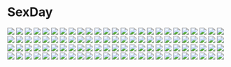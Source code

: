 # SexDay
![](https://konachan.com/image/97781ec06e76d5017d3d1b513fffb3bc/Konachan.com%20-%20225905%20ass%20bed%20breasts%20nipples%20no_bra%20ohara_mari%20orange_hair%20panties%20panty_pull%20see_through%20short_hair%20stockings%20thighhighs%20underwear%20xiaosan_ye%20yellow_eyes.jpg)
![](https://konachan.com/jpeg/686b15e78e203fe5e843bacb4f463dd8/Konachan.com%20-%20113538%20hatsune_miku%20vocaloid.jpg)
![](https://konachan.com/image/1ca2c123421cd3301e739020741d9240/Konachan.com%20-%20111477%20animal%20armor%20blonde_hair%20gun%20hat%20original%20sword%20thighhighs%20vanipo%20weapon.jpg)
![](https://konachan.com/image/eb4797fe58509f64f44d9e5f878b2278/Konachan.com%20-%20274007%20black_eyes%20brown_hair%20hinata_%28lipcream%29%20kneehighs%20male%20original%20school_uniform%20short_hair%20skirt%20sleeping%20train.jpg)
![](https://konachan.com/image/7d91aaf6c15b3874f525afc2ed9c7279/Konachan.com%20-%2096224%209ji%20green_hair%20hat%20shikieiki_yamaxanadu%20short_hair%20thighhighs%20touhou.jpg)
![](https://konachan.com/image/84c10abbf58da63d9121fafac10dad7f/Konachan.com%20-%20279964%20brown_eyes%20green_hair%20hatsune_miku%20long_hair%20school_uniform%20shubibbana%20signed%20skirt%20socks%20twintails%20vocaloid%20white.jpg)
![](https://konachan.com/image/d64216d502a58eddb46226aadd31984e/Konachan.com%20-%2017512%20katase_shima%20kiss%20uchuu_no_stellvia.jpg)
![](https://konachan.com/image/15a3e34eec789c171f985303e2c65613/Konachan.com%20-%20257353%20ameto_yuki%20aqua_eyes%20azur_lane%20blush%20breasts%20cleavage%20clouds%20collar%20flowers%20gloves%20headdress%20kimono%20long_hair%20sky%20tree%20watermark%20white_hair.jpg)
![](https://konachan.com/jpeg/d58598c9ab22d9398e40d605ae320e9d/Konachan.com%20-%20124037%20chain%20flowers%20ibara_kasen%20mito_%28calcomer%29%20rose%20short_hair%20touhou.jpg)
![](https://konachan.com/image/3465a743808946c3433ca13a47b4841c/Konachan.com%20-%2044589%20ogata_rin%20rideback%20white.jpg)
![](https://konachan.com/image/da38ea421403b88e078c378dd402886d/Konachan.com%20-%2024515%20blue%20headphones.jpg)
![](https://konachan.com/jpeg/6e0aec408aadbe7a39a10392dc0bb73b/Konachan.com%20-%20108116%20aono_miki%20bikini%20blonde_hair%20breasts%20brown_eyes%20cleavage%20jaga_note%20long_hair%20nishi_hayato%20pink_eyes%20precure%20purple_hair%20swimsuit%20twintails%20water%20wet.jpg)
![](https://konachan.com/jpeg/aaaaae8de876781453e2235531f1768c/Konachan.com%20-%20290679%20breasts%20brown_hair%20couch%20cum%20nipples%20nironiro%20original%20pussy%20red_eyes%20short_hair%20spread_legs%20swimsuit%20thighhighs%20torn_clothes%20uncensored.jpg)
![](https://konachan.com/jpeg/410416955b98867dc8a0a4cb8753d4f4/Konachan.com%20-%20260302%20arisaka_shiori%20blue_hair%20brown_hair%20front_wing%20game_cg%20long_hair%20male%20purple_eyes%20school_uniform%20short_hair%20tie%20watanabe_akio.jpg)
![](https://konachan.com/jpeg/97dd5a7cc7ad7e2496c8d3e084212c7c/Konachan.com%20-%20299008%20animal_ears%20blush%20breasts%20bunny_ears%20bunnygirl%20cleavage%20collar%20gray_hair%20muku_%28apupop%29%20original%20pink%20pink_eyes%20red_eyes%20scan%20short_hair%20thighhighs.jpg)
![](https://konachan.com/image/5e535b50a41030041160ac67bec230ed/Konachan.com%20-%20304365%20blue_eyes%20blush%20brown_hair%20elbow_gloves%20fate_%28series%29%20fate_stay_night%20garter_belt%20gloves%20long_hair%20panties%20stockings%20tohsaka_rin%20underwear%20zasshu.jpg)
![](https://konachan.com/jpeg/f0ad7149d1d94dfa24d45f320f206dab/Konachan.com%20-%20247575%20animal%20book%20forest%20kounotorix2%20original%20rabbit%20tree.jpg)
![](https://konachan.com/jpeg/19834aab94e4d1ba8d81336b556009b2/Konachan.com%20-%20307241%202girls%20bondage%20breasts%20catgirl%20cleavage%20cropped%20garter_belt%20mango_cat%20mysteria_%7Eoccult_shadows%7E%20tail.jpg)
![](https://konachan.com/image/4b509d317eda4360124df30a73e13f04/Konachan.com%20-%2063377%20bikini%20breasts%20erect_nipples%20hadashi_shoujo%20swimsuit.jpg)
![](https://konachan.com/image/ca8bba407e1a3f5f2a8e88dfba54a7d2/Konachan.com%20-%20238997%20aliasing%20anthropomorphism%20breasts%20dress%20gloves%20kemono_friends%20long_hair%20pantyhose%20ponytail%20tamakou%20white-naped_crane_%28kemono_friends%29%20wings.jpg)
![](https://konachan.com/image/59d0a9cfd0198d22b4c34d0d57c72b4e/Konachan.com%20-%20153746%20animal%20ascendancy%20bird%20instrument%20original%20white_hair.jpg)
![](https://konachan.com/image/7be397cbbcf8b90d1aec804a680c32be/Konachan.com%20-%2018858%20afternoon%20animal%20azuma_kiyohiko%20cat%20food%20stairs.jpg)
![](https://konachan.com/image/9b930e2b016b779c2ec1955e18be3d7f/Konachan.com%20-%20198102%202girls%20animal%20anthropomorphism%20bird%20black_hair%20brown_hair%20logo%20mutsu_%28kancolle%29%20nagato_%28kancolle%29%20shizuma_yoshinori%20thighhighs%20weapon.jpg)
![](https://konachan.com/jpeg/cd1878b3727cfe70475efd6acd414d5d/Konachan.com%20-%20237498%20aliasing%20black_hair%20drink%20gray_eyes%20matsunaga_kouyou%20original%20short_hair%20white.jpg)
![](https://konachan.com/image/dbe1ef9b14e65ed9aa538b3890682ed0/Konachan.com%20-%20114556%20mitha%20nanagane_educational_institution%20school_uniform%20shirasagi_otoha%20thighhighs%20zettai_ryouiki.jpg)
![](https://konachan.com/image/d90b9c9b5e1f353852586468b0d1acdb/Konachan.com%20-%2048391%20panties%20touhou%20underwear%20yakumo_yukari.jpg)
![](https://konachan.com/image/3e32d1a0157bc131b551a149f9932d7c/Konachan.com%20-%20121515%202girls%20amami_haruka%20dress%20idolmaster%20kisaragi_chihaya%20ponekusan.jpg)
![](https://konachan.com/jpeg/e3521f3b39b3bb9791657c6bc56be1f6/Konachan.com%20-%20282882%20dark%20flowers%20japanese_clothes%20kimono%20moon%20night%20original%20rella%20short_hair.jpg)
![](https://konachan.com/jpeg/b4c601a1b340d3650ed442611fe9aa73/Konachan.com%20-%2056316%20animal_ears%20bikini%20breasts%20catgirl%20loli%20misakura_nankotsu%20nipples%20nude%20scan%20swimsuit%20tail%20topless%20wet.jpg)
![](https://konachan.com/image/3cb4fe45be691f8c05563c7455652658/Konachan.com%20-%20183630%20aqua_eyes%20gia%20gray_hair%20original%20short_hair%20weapon.jpg)
![](https://konachan.com/image/0144c3136516c9c610f2f71fdfaf1fc0/Konachan.com%20-%20232670%20blue_eyes%20blue_hair%20blush%20bow%20brown_hair%20cirno%20clouds%20dress%20fairy%20forest%20group%20hat%20long_hair%20neme%20red_eyes%20ribbons%20short_hair%20sky%20touhou%20tree%20wings.jpg)
![](https://konachan.com/image/03f5083deae939295be0b5c55c0b69da/Konachan.com%20-%20136977%20endou_saya%20game_cg%20kisaragi_gold_star%20saga_planets%20tagme_%28artist%29.jpg)
![](https://konachan.com/image/0d970151c086f724b952176fe19d8699/Konachan.com%20-%2017618%20tsubasa_reservoir_chronicle.jpg)
![](https://konachan.com/image/58165620244f783e11dcf5ebad91d261/Konachan.com%20-%2070107%20cosplay%20demon%20group%20halloween%20hatsune_miku%20hoodie%20kagamine_len%20kagamine_rin%20kaito%20male%20megurine_luka%20meiko%20twintails%20vocaloid%20witch.jpg)
![](https://konachan.com/jpeg/d46d345b5ea68356a4386137b0363326/Konachan.com%20-%20133217%20animal_ears%20ass%20blush%20bunny_ears%20bunnygirl%20cameltoe%20mikeou%20original%20panties%20petals%20pink_chuchu%20red_eyes%20short_hair%20tail%20thighhighs%20underwear.jpg)
![](https://konachan.com/image/ae63182e24237d207e81e1d84196c403/Konachan.com%20-%20245560%20blue_eyes%20breasts%20condom%20dildo%20erotibot%20kneehighs%20long_hair%20navel%20nipples%20no_bra%20original%20shackles%20shirt_lift%20twintails%20vibrator%20watermark%20wristwear.jpg)
![](https://konachan.com/image/a5ec6817f3bad96dd341d1d06deae150/Konachan.com%20-%2012471%20bikini%20goshuushou-sama_ninomiya-kun%20swimsuit%20tsukimura_mayu.jpg)
![](https://konachan.com/image/f4fcb96ac2d14a20fb3f5c0be0b02788/Konachan.com%20-%20174338%20barefoot%20blonde_hair%20blue_eyes%20brown_hair%20fairy%20flowers%20macchiato%20original%20pointed_ears%20short_hair%20wings.jpg)
![](https://konachan.com/jpeg/8744fbdfc76da0bdd81d4c9e70777880/Konachan.com%20-%20111871%20axanael%20game_cg%20sakura_%28axanael%29%20transparent.jpg)
![](https://konachan.com/jpeg/06eceecec48cab0d4695dcc551a8ad40/Konachan.com%20-%20218266%20blue_eyes%20flowers%20headphones%20long_hair%20megurine_luka%20petals%20pink_hair%20polychromatic%20scan%20thighhighs%20vocaloid.jpg)
![](https://konachan.com/image/4d7bae60d7d83d0af3d5bd43f629cf63/Konachan.com%20-%20124677%20animal_ears%20gray_hair%20mousegirl%20nazrin%20red_eyes%20shope%20short_hair%20tail%20touhou.jpg)
![](https://konachan.com/image/1635f442c76f26ae277ab709b4ccfc68/Konachan.com%20-%20125886%20blonde_hair%20car%20flowers%20hat%20short_hair%20takemori_shintarou%20touhou%20tree%20umbrella%20yakumo_yukari%20yellow_eyes.jpg)
![](https://konachan.com/jpeg/c1a3f3f5fb007746367241dc1052468d/Konachan.com%20-%20224605%20aldehyde%20anus%20blush%20breasts%20brown_hair%20censored%20game_cg%20long_hair%20nama_love%20nipples%20nude%20oct_works%20pussy%20red_eyes%20ribbons%20spread_legs%20toono_mafuyu.jpg)
![](https://konachan.com/image/9f7fa9b6dc8f19e53346f0d61d20084a/Konachan.com%20-%2026932%20chii%20chobits%20clamp.jpg)
![](https://konachan.com/image/94a72293f0879f5c59dab73f33a0fa36/Konachan.com%20-%2034131%20komori_kiri%20sayonara_zetsubou_sensei.jpg)
![](https://konachan.com/image/42bd8a413cd65e8248c82e8d08296c1f/Konachan.com%20-%2041006%20brown_eyes%20close%20jinto_lin%20lafiel%20seikai_no_monshou%20seikai_no_senki%20tiara.jpg)
![](https://konachan.com/image/d0a0850a5af3d18615f7d3ead6ab94bc/Konachan.com%20-%20292005%20arknights%20boots%20dragon%20hat%20headphones%20magic%20moyude_wangzi_jiang%20no_bra%20pantyhose%20spear%20weapon.jpg)
![](https://konachan.com/jpeg/a642049a71852ebe10b13049488b7bf3/Konachan.com%20-%20266283%20animal%20bow%20cat%20game_cg%20grass%20haruoto_alice_gram%20kuonji_kazuha%20long_hair%20nanawind%20school_uniform%20tagme_%28artist%29%20thighhighs%20white_hair.jpg)
![](https://konachan.com/image/542dd324423f85f4238d147161862f51/Konachan.com%20-%20267021%202girls%20blonde_hair%20blush%20fate_grand_order%20fate_stay_night%20fate_%28series%29%20gogatsu_fukuin%20grass%20green_eyes%20mordred%20ponytail%20saber%20short_hair%20wink.jpg)
![](https://konachan.com/image/f8ecbad27c350da5116bc4d691e91545/Konachan.com%20-%20231334%20aqua_eyes%20aqua_hair%20clouds%20dress%20flowers%20leaves%20long_hair%20manatsu_riko%20noel_%28sora_no_method%29%20sky%20sora_no_method%20sunflower%20thighhighs%20twintails%20water.jpg)
![](https://konachan.com/jpeg/43ece187f40eb050245d3b13e75dfbaa/Konachan.com%20-%2051244%20deep_blue_sky_%26_pure_white_wings%20misaki_kurehito%20miyamae_tomoka%20sky.jpg)
![](https://konachan.com/image/555fe234e70379826baa7a7ae885bdd0/Konachan.com%20-%2012485%20nerine%20pointed_ears%20primula%20shuffle.jpg)
![](https://konachan.com/image/58e5eb42e2a2ef434bb7a985996fc0b6/Konachan.com%20-%20170132%20anthropomorphism%20atago_%28kancolle%29%20blonde_hair%20blush%20choker%20gloves%20green_eyes%20hat%20jpeg_artifacts%20long_hair%20nokoppa%20panties%20pantyhose%20underwear%20uniform.jpg)
![](https://konachan.com/image/feba1ae175c10cb0a8b96eb2cfdc0d32/Konachan.com%20-%20215559%20aqua_eyes%20bikini%20blonde_hair%20bow%20breasts%20clare_smith%20cleavage%20cyphers%20hatchi%20headphones%20long_hair%20navel%20ribbons%20swimsuit%20wristwear.jpg)
![](https://konachan.com/image/87d09afecdf84c20be1c3056af2e5dfb/Konachan.com%20-%2061300%20blue_eyes%20blue_hair%20celi%20hatsune_miku%20headphones%20twintails%20vocaloid.jpg)
![](https://konachan.com/image/c663f9168a39628c624e61e6d12fe563/Konachan.com%20-%20166386%20aliasing%20arancia%20aria%20black_hair%20blue_eyes%20bow%20brown_hair%20crossover%20green_hair%20group%20long_hair%20pink_hair%20supercell%20twintails%20vl%20vocaloid%20wooser.jpg)
![](https://konachan.com/jpeg/df0928e75d8572d23858e7b5699288bc/Konachan.com%20-%20243673%20lorna%20mabinogi%20male%20music%20nao%20rua%20tarlach%20weiyinji_xsk.jpg)
![](https://konachan.com/jpeg/571e277908d65320eecf521d85b5532b/Konachan.com%20-%2053887%20mito_mashiro%20moekibara_fumitake%20tayutama.jpg)
![](https://konachan.com/image/7e27bf21fc1b1b64d0b3bd73af64dfe4/Konachan.com%20-%20122374%20ass%20blue_hair%20breasts%20cum%20fey_%28broken_cage%29%20nipples%20red_eyes%20remilia_scarlet%20touhou%20vampire%20water%20wet%20wings.jpg)
![](https://konachan.com/image/77d4ba6c60dd2d5d0c97afbde7697bde/Konachan.com%20-%20159178%20angel%20clouds%20dress%20feathers%20halo%20kikivi%20original%20scenic%20sky%20wings.jpg)
![](https://konachan.com/image/89c26ba5274166b8a0fe4fc27d0730d6/Konachan.com%20-%205102%20kashimashi%20tagme.jpg)
![](https://konachan.com/image/9a366a2ebb550c65cbce14f69d2db7b4/Konachan.com%20-%20290273%20animal%20bibido%20brown_eyes%20brown_hair%20clouds%20cropped%20grass%20kneehighs%20moon%20original%20rabbit%20school_uniform%20short_hair%20signed%20skirt%20sky.jpg)
![](https://konachan.com/jpeg/aa98be660da542dc6f56b846ce1c4450/Konachan.com%20-%20219154%20arisugawa_aoi%20blonde_hair%20blue_eyes%20blush%20censored%20cum%20game_cg%20male%20nana-sama%20orange_eyes%20penis%20ponytail%20red_hair%20stockings%20studio_hilite%20tie%20trap.jpg)
![](https://konachan.com/jpeg/e7cd0e055362a8726cf2fa35a03727d9/Konachan.com%20-%20151538%20beach%20black_hair%20breasts%20game_cg%20goban%20green_eyes%20kanu_unchou_%28sangoku_hime%29%20nipples%20sangoku_hime%20swimsuit%20topless.jpg)
![](https://konachan.com/jpeg/beaaf1d82d90d060442cbed5693d08b5/Konachan.com%20-%20184752%20alcot%20black_hair%20clover_day%27s%20game_cg%20nimura_yuushi%20short_hair%20takakura_anri.jpg)
![](https://konachan.com/image/252ebce3eaaa6f957d7b17af94c05426/Konachan.com%20-%20118437%20bikini%20blue_eyes%20blue_hair%20hattori_junko%20ichiban_ushiro_no_daimaou%20jpeg_artifacts%20swimsuit%20undressing.jpg)
![](https://konachan.com/jpeg/c35c9f818ad6ae53706213157f3bf167/Konachan.com%20-%20219537%20black_hair%20hoodie%20kitsune_%28kazenouta%29%20original%20red_eyes%20rope%20short_hair%20torii.jpg)
![](https://konachan.com/image/1569c227f732b783dad1817bb6bb1696/Konachan.com%20-%20196794%202girls%20bath%20blue_hair%20blush%20fang%20naruse_mio%20nonaka_yuki%20nude%20nyantype%20red_hair%20scan%20shinmai_maou_no_testament%20tagme_%28artist%29.jpg)
![](https://konachan.com/jpeg/ee464cf257e82aadbd53a0f90f1cf9f9/Konachan.com%20-%20303080%20blue_eyes%20blue_hair%20blush%20book%20kasuga_ayumu_%28artist%29%20long_hair%20school_uniform%20signed%20skirt%20thighhighs%20watermark%20yukinoshita_yukino.jpg)
![](https://konachan.com/image/73d247aa52185fbfcb04620a42a16e61/Konachan.com%20-%20149452%202girls%20blue_eyes%20bow%20choker%20christmas%20demon%20koakuma%20long_hair%20pointed_ears%20purple_hair%20red_eyes%20red_hair%20touhou%20twintails%20wings%20yanagi_yuu.jpg)
![](https://konachan.com/jpeg/7f84f909c39d20632d4f099b3941f206/Konachan.com%20-%20146401%20blush%20breasts%20brown_eyes%20chloe_meltrum%20game_cg%20navel%20nipples%20no_bra%20open_shirt%20panties%20purple_hair%20spread_legs%20tenmaso%20underwear%20whirlpool.jpg)
![](https://konachan.com/jpeg/9e8165f483ae95d4e2d65da3e8145f78/Konachan.com%20-%20122847%20akizuki_tsukasa%20aqua%20game_cg%20sorahane%20sunset.jpg)
![](https://konachan.com/image/d4743ef49f0e695d8d2c907cc84b4053/Konachan.com%20-%20249940%20aqua_eyes%20blush%20breasts%20clouds%20petals%20signed%20skirt%20sky%20thighhighs%20tie%20twintails%20yi_%28sad55566777%29.jpg)
![](https://konachan.com/jpeg/46b0d0b036a0ddba053889b2d14337ff/Konachan.com%20-%20100431%202girls%20400%20amishiro_anna%20blue_eyes%20game_cg%20ishimachi_komaki%20kanojo_to_kanojo_to_watashi_no_nanabi%20lilies_project%20pink_hair%20yellow_eyes%20yuri.jpg)
![](https://konachan.com/jpeg/fc6228abb9e86bdd7615cd2de11c7a0b/Konachan.com%20-%20242550%20blue_hair%20blush%20glasses%20kannagi_crazy_shrine_maidens%20long_hair%20nagi%20purple_eyes%20servachok.jpg)
![](https://konachan.com/jpeg/2ba5fb25fd3fa0394fc9d140eca06975/Konachan.com%20-%20292167%20black_hair%20clouds%20mifuru%20original%20polychromatic%20school_uniform%20short_hair%20skirt%20sky%20water.jpg)
![](https://konachan.com/image/9a3ebdfb1c5dc1951fb2e82bb5ea703f/Konachan.com%20-%20248479%20animal_ears%20bikini%20blue_hair%20doggirl%20flat_chest%20garter%20monmusu_harem%20navel%20necklace%20orange_eyes%20short_hair%20swimsuit%20tail%20water%20wristwear.jpg)
![](https://konachan.com/jpeg/eb773211e420dff002a47dedbc17f5f2/Konachan.com%20-%20301424%20bikini%20breasts%20collar%20honkai_impact%20long_hair%20navel%20noise_paper%20red_hair%20sunglasses%20swim_ring%20swimsuit%20underboob%20watermark%20wet%20yellow_eyes.jpg)
![](https://konachan.com/image/7808479b062309239b1d91f865ca7c38/Konachan.com%20-%2018463%20anita_king%20green_eyes%20pink_hair%20read_or_die.jpg)
![](https://konachan.com/image/98bf3b847f7bc5079e6bd6c0ff12639f/Konachan.com%20-%20190088%20braids%20dress%20drink%20flowers%20gloves%20gray_hair%20green_eyes%20group%20headdress%20long_hair%20rose%20scarf%20skirt%20thighhighs%20twintails%20vocaloid%20wink%20wristwear.jpg)
![](https://konachan.com/image/f5f93cf94cb11c9b39be9f5467db5c6f/Konachan.com%20-%2056497%20megurine_luka%20vocaloid.jpg)
![](https://konachan.com/image/7e49361082e49a40c87bb55eacf6fb70/Konachan.com%20-%2049387%20animal%20animal_ears%20gray_hair%20mouse%20mousegirl%20nazrin%20red_eyes%20short_hair%20side_b%20skirt%20tail%20touhou.jpg)
![](https://konachan.com/image/b16eb2dd86878a10746b27fc64743a5a/Konachan.com%20-%2087401%20green_eyes%20katana%20konpaku_youmu%20myon%20petals%20short_hair%20sword%20tan_%28carbon%29%20touhou%20weapon%20white_hair.jpg)
![](https://konachan.com/image/aebca615783b4b812da05d8cf68152c2/Konachan.com%20-%20177377%20anthropomorphism%20blush%20brown_hair%20headband%20japanese_clothes%20kantai_collection%20long_hair%20purple_eyes%20skirt%20torn_clothes%20vashaps2%20water.jpg)
![](https://konachan.com/image/f79723c804a1d649b3d9f905b386a7ca/Konachan.com%20-%20213001%20braids%20dress%20long_hair%20mirror%20ponytail%20red_eyes%20red_hair%20reflection%20rosele%20vocaloid%20vocaloid_china%20watermark.jpg)
![](https://konachan.com/jpeg/d0123d30b672dd8c5dd8d78a2fc87fb2/Konachan.com%20-%20306652%20bed%20blush%20bra%20breasts%20brown_eyes%20brown_hair%20cameltoe%20flowers%20long_hair%20navel%20open_shirt%20original%20panties%20paper%20petals%20rose%20shirt%20skirt%20underwear.jpg)
![](https://konachan.com/image/9e9ef064c3883c9266e74d74b32f3345/Konachan.com%20-%20245359%20animal%20blonde_hair%20braids%20dress%20long_hair%20original%20pine_%28yellowpine112%29%20wet.jpg)
![](https://konachan.com/image/12a7ba44c99a8de0b791c3e8bc9f2c31/Konachan.com%20-%20101213%20bikini%20black_hair%20black_rock_shooter%20blue_eyes%20kuroi_mato%20swimsuit%20twintails.jpg)
![](https://konachan.com/image/36fa59bb9681ff1d0945458f08f3b15a/Konachan.com%20-%2059805%20nogizaka_haruka%20nogizaka_haruka_no_himitsu%20nogizaka_mika%20panties%20shaa%20underwear.jpg)
![](https://konachan.com/image/b44d23cc730b437f659d1c2f273b1d7d/Konachan.com%20-%2041804%20code_geass%20lancelot%20mecha.jpg)
![](https://konachan.com/image/438c7bc91f7b43ac1d2c7e3b2194a286/Konachan.com%20-%20159550%20anthropomorphism%20hatsune_miku%20kishi_nisen%20nude%20sakura_miku%20vocaloid.jpg)
![](https://konachan.com/jpeg/411b03b084fb3648ff282f5bc700d19d/Konachan.com%20-%2029069%20breasts%20cleavage%20horibe_hiderou%20panties%20ponytail%20purple_hair%20red_eyes%20underwear.jpg)
![](https://konachan.com/image/3d1b754ec6ea3f804539459d464f13f3/Konachan.com%20-%2013964%20guilty_gear%20i-no.jpg)
![](https://konachan.com/image/6be5a91484d4678e42483dcfc01256a5/Konachan.com%20-%20177630%20blush%20fang%20japanese_clothes%20kimono%20love_live%21_school_idol_project%20nishikino_maki%20tamaran%20yazawa_nico.jpg)
![](https://konachan.com/image/4f8e424e05bed797cf9633e29886520f/Konachan.com%20-%2040326%20caren_hortensia%20fate_hollow_ataraxia%20fate_%28series%29%20fate_stay_night%20shingo_%28missing_link%29.jpg)
![](https://konachan.com/image/82706b826e451aef5f5bb21528ebe44a/Konachan.com%20-%20209537%20breasts%20green_hair%20hat%20metalzigzag%20open_shirt%20original%20panties%20skirt%20socks%20thighhighs%20underwear%20yellow_eyes.jpg)
![](https://konachan.com/jpeg/be28401c8eed0ae2187aef4fec927e10/Konachan.com%20-%20297027%20aqua_eyes%20asagon007%20bondage%20gray_hair%20long_hair%20original%20skirt%20tattoo%20techgirl%20thighhighs%20twintails.jpg)
![](https://konachan.com/image/ad1eff30bb3198345103123978daf497/Konachan.com%20-%2028662%202girls%20blue_eyes%20breasts%20censored%20chu_x_chu%20game_cg%20nipples%20nude%20pussy%20pussy_juice%20spread_legs%20spread_pussy%20unisonshift.jpg)
![](https://konachan.com/jpeg/6197706e830b0f215aac701d32ddb218/Konachan.com%20-%20286584%20blush%20breasts%20censored%20cum%20game_cg%20ishikei%20long_hair%20love3%20navel%20nipples%20open_shirt%20pajamas%20panties%20penis%20pussy%20red_eyes%20sex%20tears%20underwear.jpg)
![](https://konachan.com/image/66750218ce7f8a844f18314a9fc9d1e7/Konachan.com%20-%2012783%202girls%20iinchou_%28princess_witches%29%20klucienne_roussel%20petals%20princess_witches%20red_eyes%20school_uniform%20twintails%20white.jpg)
